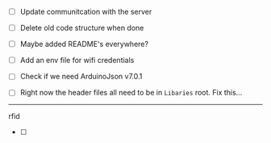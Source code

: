 - [ ] Update communitcation with the server
- [ ] Delete old code structure when done
- [ ] Maybe added README's everywhere?
- [ ] Add an env file for wifi credentials
- [ ] Check if we need ArduinoJson v7.0.1

- [ ] Right now the header files all need to be in `Libaries` root. Fix this...

---
rfid

- [ ] 